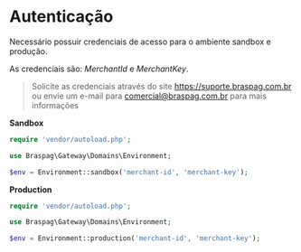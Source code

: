 # Autenticação

Necessário possuir credenciais de acesso para o ambiente sandbox e produção.

As credenciais são: *MerchantId* e *MerchantKey*.

 > Solicite as credenciais através do site https://suporte.braspag.com.br ou envie um e-mail para comercial@braspag.com.br para mais informações 

**Sandbox**

```php
require 'vendor/autoload.php';

use Braspag\Gateway\Domains\Environment;

$env = Environment::sandbox('merchant-id', 'merchant-key');
```

**Production**

```php
require 'vendor/autoload.php';

use Braspag\Gateway\Domains\Environment;

$env = Environment::production('merchant-id', 'merchant-key');
```